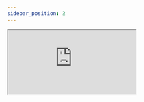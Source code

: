```yaml
---
sidebar_position: 2
---
```


<iframe src="https://codesandbox.io/embed/github/open-tech-world/react-state/tree/main/examples/Async+Actions?fontsize=14&hidenavigation=1&module=%2FApp.js&theme=dark"
     style={{width: "100%", height: "500px", border: "0", borderRadius: "4px", overflow: "hidden"}}
     title="@open-tech-world/react-state-async-actions"
     allow="accelerometer; ambient-light-sensor; camera; encrypted-media; geolocation; gyroscope; hid; microphone; midi; payment; usb; vr; xr-spatial-tracking"
     sandbox="allow-forms allow-modals allow-popups allow-presentation allow-same-origin allow-scripts"
   ></iframe>